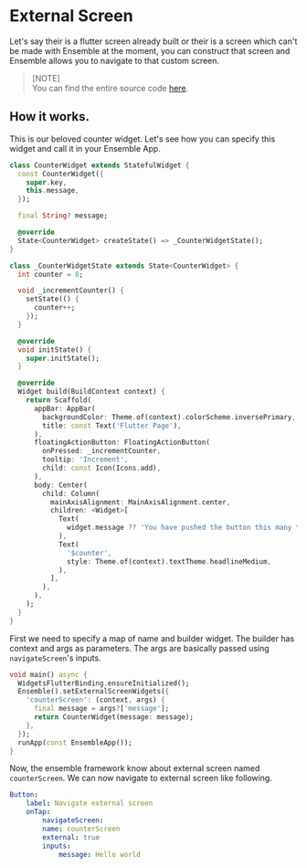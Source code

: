 # External Screen

Let's say their is a flutter screen already built or their is a screen which can't be made with Ensemble at the moment, you can construct that screen and Ensemble allows you to navigate to that custom screen.

> [NOTE]  
> You can find the entire source code [here](https://github.com/EnsembleUI/starter/tree/external-screen).


## How it works.

This is our beloved counter widget. Let's see how you can specify this widget and call it in your Ensemble App. 

```dart
class CounterWidget extends StatefulWidget {
  const CounterWidget({
    super.key,
    this.message,
  });

  final String? message;

  @override
  State<CounterWidget> createState() => _CounterWidgetState();
}

class _CounterWidgetState extends State<CounterWidget> {
  int counter = 0;

  void _incrementCounter() {
    setState(() {
      counter++;
    });
  }

  @override
  void initState() {
    super.initState();
  }

  @override
  Widget build(BuildContext context) {
    return Scaffold(
      appBar: AppBar(
        backgroundColor: Theme.of(context).colorScheme.inversePrimary,
        title: const Text('Flutter Page'),
      ),
      floatingActionButton: FloatingActionButton(
        onPressed: _incrementCounter,
        tooltip: 'Increment',
        child: const Icon(Icons.add),
      ),
      body: Center(
        child: Column(
          mainAxisAlignment: MainAxisAlignment.center,
          children: <Widget>[
            Text(
              widget.message ?? 'You have pushed the button this many times:',
            ),
            Text(
              '$counter',
              style: Theme.of(context).textTheme.headlineMedium,
            ),
          ],
        ),
      ),
    );
  }
}

```


First we need to specify a map of name and builder widget. The builder has context and args as parameters. 
The args are basically passed using `navigateScreen`'s inputs. 


```dart
void main() async {
  WidgetsFlutterBinding.ensureInitialized();
  Ensemble().setExternalScreenWidgets({
    'counterScreen': (context, args) {
      final message = args?['message'];
      return CounterWidget(message: message);
    },
  });
  runApp(const EnsembleApp());
}
```

Now, the ensemble framework know about external screen named `counterScreen`. We can now navigate to external screen like following.

```yaml
Button:
    label: Navigate external screen
    onTap:
        navigateScreen:
        name: counterScreen
        external: true
        inputs:
            message: Hello world

```

